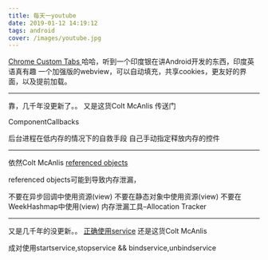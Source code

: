 ```yaml
---
title: 每天一youtube
date: 2019-01-12 14:19:12
tags: android
cover: /images/youtube.jpg
---
```

[Chrome Custom Tabs ](https://www.youtube.com/watch?v=QOxIdbNwpx0)
哈哈，听到一个印度银在讲Android开发的东西，印度英语真有趣 一个加强版的webview，可以自动填充，共享cookies，更友好的界面，以及提前加载。

---------
靠，几千年没更新了。。 又是这货Colt McAnlis 传送门

ComponentCallbacks

后台进程在低内存的情况下的自救手段 自己手动指定释放内存的控件

---------
依然Colt McAnlis [referenced objects](https://www.youtube.com/watch?v=BkbHeFHn8JY)

referenced objects可能到导致内存泄漏，

不要在异步回调中使用资源(view)
不要在静态对象中使用资源(view)
不要在WeekHashmap中使用(view)
内存泄漏工具–Allocation Tracker

---------
又是几千年的没更新。。
[正确使用service](https://www.youtube.com/watch?v=NJsq0TU0qeg)
还是这货Colt McAnlis

成对使用startservice,stopservice && bindservice,unbindservice